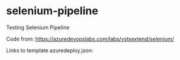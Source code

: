 # selenium-pipeline
Testing Selenium Pipeline

Code from:
https://azuredevopslabs.com/labs/vstsextend/selenium/

Links to template azuredeploy.json:
